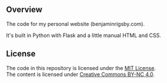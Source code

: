 ## Overview
The code for my personal website (benjaminrigsby.com).

It's built in Python with Flask and a little manual HTML and CSS.

## License

The code in this repository is licensed under the [MIT License](LICENSE).  
The content is licensed under [Creative Commons BY-NC 4.0](https://creativecommons.org/licenses/by-nc/4.0/).

